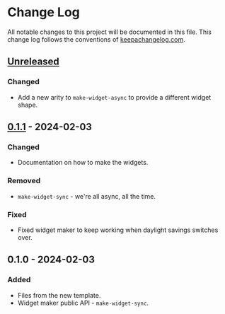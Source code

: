 # Change Log
All notable changes to this project will be documented in this file. This change log follows the conventions of [keepachangelog.com](http://keepachangelog.com/).

## [Unreleased]
### Changed
- Add a new arity to `make-widget-async` to provide a different widget shape.

## [0.1.1] - 2024-02-03
### Changed
- Documentation on how to make the widgets.

### Removed
- `make-widget-sync` - we're all async, all the time.

### Fixed
- Fixed widget maker to keep working when daylight savings switches over.

## 0.1.0 - 2024-02-03
### Added
- Files from the new template.
- Widget maker public API - `make-widget-sync`.

[Unreleased]: https://sourcehost.site/your-name/project-kafka/compare/0.1.1...HEAD
[0.1.1]: https://sourcehost.site/your-name/project-kafka/compare/0.1.0...0.1.1
